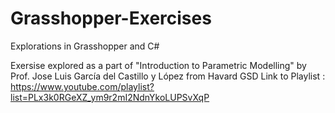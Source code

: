 # Grasshopper-Exercises
Explorations in Grasshopper and C#

Exersise explored as a part of "Introduction to Parametric Modelling" by Prof. Jose Luis García del Castillo y López from Havard GSD
Link to Playlist : https://www.youtube.com/playlist?list=PLx3k0RGeXZ_ym9r2mI2NdnYkoLUPSvXqP
